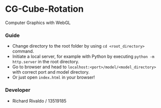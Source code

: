 # CG-Cube-Rotation

Computer Graphics with WebGL

### Guide

-   Change directory to the root folder by using `cd <root_directory>` command.
-   Initiate a local server, for example with Python by executing `python -m http.server` in the root directory.
-   Go to browser and head to `localhost:<port>/model/<model_directory>` with correct port and model directory.
-   Or just open `index.html` in your browser!

### Developer

-   Richard Rivaldo / 13519185

